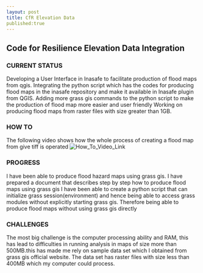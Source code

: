 ```yaml
---
layout: post
title: CfR Elevation Data
published:true
---
```


## Code for Resilience Elevation Data Integration


### CURRENT STATUS
Developing a User Interface in Inasafe to facilitate production of flood maps from qgis.
Integrating the python script which has the codes for producing flood maps in the inasafe repository and make it available in Inasafe plugin  from QGIS.
Adding more grass gis  commands to the python script to make the production of flood map more easier and user friendly
Working on producing flood maps from raster files with size greater than 1GB.

### HOW TO 

The following video shows how the whole process of creating a flood map from give tiff is operated
![How_To_Video_Link](http://youtube.com/watch?v=kdowe8o)


### PROGRESS 
I have been able to produce flood hazard maps using grass gis. I have prepared a document that describes step by step how to produce flood maps using grass gis
I have been able to create a python script that can initialize grass session(environment) and hence being able to access grass modules without explicitly starting grass gis. Therefore being able to produce flood maps without using grass gis directly


### CHALLENGES
The most big challenge is the computer processing ability and RAM, this has lead to difficulties in running analysis in maps of size more than 500MB.this has made me rely on sample data set which I obtained from grass gis official website. The data set has raster files with size less than 400MB which my computer could process.


